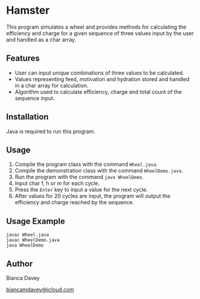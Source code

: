 # Hamster

This program simulates a wheel and provides methods for calculating the efficiency and charge for a given sequence of three values input by the user and handled as a char array.

## Features

* User can input unique combinations of three values to be calculated.
* Values representing feed, motivation and hydration stored and handled in a char array for calculation.
* Algorithm used to calculate efficiency, charge and total count of the sequence input.

## Installation

Java is required to run this program.

## Usage

1. Compile the program class with the command `Wheel.java`. 
2. Compile the demonstration class with the command `WheelDemo.java`.
3. Run the program with the command `java WheelDemo`.
4. Input char f, h or m for each cycle. 
5. Press the `Enter` key to input a value for the next cycle. 
6. After values for 20 cycles are input, the program will output the efficiency and charge reached by the sequence.

## Usage Example

```
javac Wheel.java
javac WheelDemo.java
java WheelDemo
```


## Author

Bianca Davey

biancamdavey@icloud.com